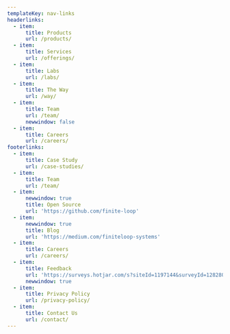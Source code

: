 ```yaml
---
templateKey: nav-links
headerlinks:
  - item:
      title: Products
      url: /products/
  - item:
      title: Services
      url: /offerings/
  - item:
      title: Labs
      url: /labs/
  - item:
      title: The Way
      url: /way/
  - item:
      title: Team
      url: /team/
      newwindow: false
  - item:
      title: Careers
      url: /careers/
footerlinks:
  - item:
      title: Case Study
      url: /case-studies/
  - item:
      title: Team
      url: /team/
  - item:
      newwindow: true
      title: Open Source
      url: 'https://github.com/finite-loop'
  - item:
      newwindow: true
      title: Blog
      url: 'https://medium.com/finiteloop-systems'
  - item:
      title: Careers
      url: /careers/
  - item:
      title: Feedback
      url: 'https://surveys.hotjar.com/s?siteId=1197144&surveyId=128280'
      newwindow: true
  - item:
      title: Privacy Policy
      url: /privacy-policy/
  - item:
      title: Contact Us
      url: /contact/
---
```

